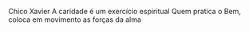 Chico Xavier
A caridade é um exercício espiritual Quem pratica o Bem, coloca em movimento as forças da alma

